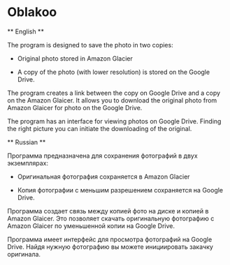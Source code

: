 # Oblakoo #

** English **

The program is designed to save the photo in two copies:

* Original photo stored in Amazon Glacier

* A copy of the photo (with lower resolution) is stored on the Google Drive.

The program creates a link between the copy on Google Drive and a copy on the Amazon Glaicer. It allows you to download the original photo from Amazon Glaicer for photo on the Google Drive.

The program has an interface for viewing photos on Google Drive. Finding the right picture you can initiate the downloading of the original.

** Russian **

Программа предназначена для сохранения фотографий в двух экземплярах:

* Оригинальная фотография сохраняется в Amazon Glacier

* Копия фотографии с меньшим разрешением сохраняется на Google Drive.

Программа создает связь между копией фото на диске и копией в Amazon Glaicer. Это позволяет скачать оригинальную фотографию с Amazon Glaicer по уменьшенной копии на Google Drive.

Программа имеет интерфейс для просмотра фотографий на Google Drive. Найдя нужную фотографию вы можете инициировать закачку оригинала.